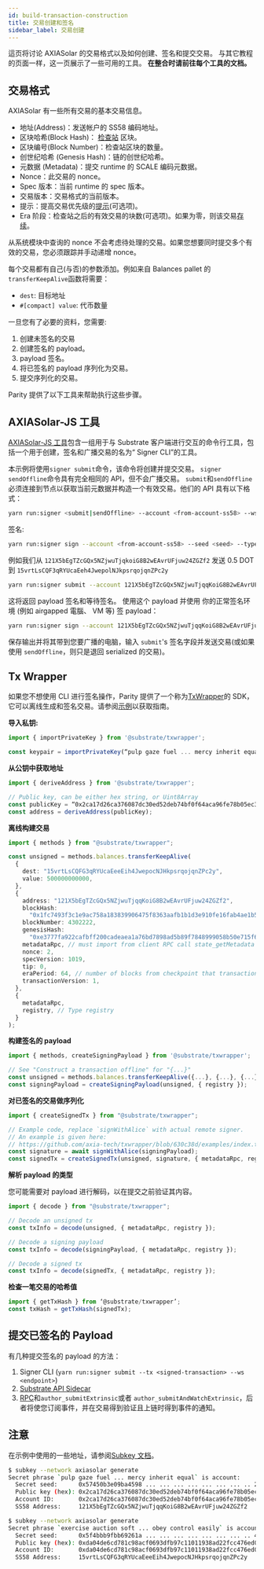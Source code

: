 ```yaml
---
id: build-transaction-construction
title: 交易创建和签名
sidebar_label: 交易创建
---
```


這页将讨论 AXIASolar 的交易格式以及如何创建、签名和提交交易。 与其它教程的页面一样，这一页展示了一些可用的工具。 **在整合时请前往每个工具的文档。**

## 交易格式

AXIASolar 有一些所有交易的基本交易信息。

- 地址(Address)：发送帐户的 SS58 编码地址。
- 区块哈希(Block Hash)： [检查站](build-protocol-info#transaction-mortality) 区块。
- 区块编号(Block Number)：检查站区块的数量。
- 创世纪哈希 (Genesis Hash)：链的创世纪哈希。
- 元数据 (Metadata)：提交 runtime 的 SCALE 编码元数据。
- Nonce：此交易的 nonce。
- Spec 版本：当前 runtime 的 spec 版本。
- 交易版本：交易格式的当前版本。
- 提示：提高交易优先级的[提示](build-protocol-info#fees)(可选项)。
- Era 阶段：检查站之后的有效交易的块数(可选项)。如果为零，则该交易[存续](build-protocol-info#transaction-mortality)。

从系统模块中查询的 nonce 不会考虑待处理的交易。如果您想要同时提交多个有效的交易，您必须跟踪并手动递增 nonce。

每个交易都有自己(与否)的参数添加。例如来自 Balances pallet 的 `transferKeepAlive`函数将需要：

- `dest`: 目标地址
- `#[compact] value`: 代币数量

一旦您有了必要的资料，您需要:

1. 创建未签名的交易
1. 创建签名的 payload。
1. payload 签名。
1. 将已签名的 payload 序列化为交易。
1. 提交序列化的交易。

Parity 提供了以下工具来帮助执行这些步骤。

## AXIASolar-JS 工具

[AXIASolar-JS 工具](https://github.com/axiasolar-js/tools)包含一组用于与 Substrate 客户端进行交互的命令行工具，包括一个用于创建，签名和广播交易的名为“ Signer CLI”的工具。

本示例将使用`signer submit`命令，该命令将创建并提交交易。 `signer sendOffline`命令具有完全相同的 API，但不会广播交易。 `submit`和`sendOffline`必须连接到节点以获取当前元数据并构造一个有效交易。他们的 API 具有以下格式：

```bash
yarn run:signer <submit|sendOffline> --account <from-account-ss58> --ws <endpoint> <module.method> [param1] [...] [paramX]
```

签名:

```bash
yarn run:signer sign --account <from-account-ss58> --seed <seed> --type <sr25519|ed25519> <payload>
```

例如我们从 `121X5bEgTZcGQx5NZjwuTjqkoiG8B2wEAvrUFjuw24ZGZf2` 发送 0.5 DOT 到 `15vrtLsCQF3qRYUcaEeh4JwepolNJkpsrqojqnZPc2y`

```bash
yarn run:signer submit --account 121X5bEgTZcGQx5NZjwuTjqqKoiG8B2wEAvrUFjuw24ZGZf2 --ws ws://127.0.0.1:9944 balances.transferKeepAlive 15vrtLsCQFG3qRYUcaEeeEih4JwepocNJHkpsrqojqnZPc2y 500000000000
```

这将返回 payload 签名和等待签名。 使用这个 payload 并使用 你的正常签名环境 (例如 airgapped 電腦、 VM 等) 签 payload：

```bash
yarn run:signer sign --account 121X5bEgTZcGQx5NZjwuTjqqKoiG8B2wEAvrUFjuw24ZGZf2 --seed "pulp gaze fuel ... mercy inherit equal" --type sr25519 0x040300ff4a83f1...a8239139ff3ff7c3f6
```

保存输出并将其带到您要广播的电脑，输入 `submit`'s 签名字段并发送交易(或如果使用 `sendOffline`，则只是退回 serialized 的交易)。

## Tx Wrapper

如果您不想使用 CLI 进行签名操作，Parity 提供了一个称为[TxWrapper](https://github.com/axia-tech/txwrapper)的 SDK，它可以离线生成和签名交易。请参阅[示例](https://github.com/axia-tech/txwrapper/tree/master/examples)以获取指南。

**导入私钥:**

```ts
import { importPrivateKey } from '@substrate/txwrapper';

const keypair = importPrivateKey(“pulp gaze fuel ... mercy inherit equal”);
```

**从公钥中获取地址**

```ts
import { deriveAddress } from '@substrate/txwrapper';

// Public key, can be either hex string, or Uint8Array
const publicKey = “0x2ca17d26ca376087dc30ed52deb74bf0f64aca96fe78b05ec3e720a72adb1235”;
const address = deriveAddress(publicKey);
```

**离线构建交易**

```ts
import { methods } from "@substrate/txwrapper";

const unsigned = methods.balances.transferKeepAlive(
  {
    dest: "15vrtLsCQFG3qRYUcaEeeEih4JwepocNJHkpsrqojqnZPc2y",
    value: 500000000000,
  },
  {
    address: "121X5bEgTZcGQx5NZjwuTjqqKoiG8B2wEAvrUFjuw24ZGZf2",
    blockHash:
      "0x1fc7493f3c1e9ac758a183839906475f8363aafb1b1d3e910fe16fab4ae1b582",
    blockNumber: 4302222,
    genesisHash:
      "0xe3777fa922cafbff200cadeaea1a76bd7898ad5b89f7848999058b50e715f636",
    metadataRpc, // must import from client RPC call state_getMetadata
    nonce: 2,
    specVersion: 1019,
    tip: 0,
    eraPeriod: 64, // number of blocks from checkpoint that transaction is valid
    transactionVersion: 1,
  },
  {
    metadataRpc,
    registry, // Type registry
  }
);
```

**构建签名的 payload**

```ts
import { methods, createSigningPayload } from '@substrate/txwrapper';

// See "Construct a transaction offline" for "{...}"
const unsigned = methods.balances.transferKeepAlive({...}, {...}, {...});
const signingPayload = createSigningPayload(unsigned, { registry });
```

**对已签名的交易做序列化**

```ts
import { createSignedTx } from "@substrate/txwrapper";

// Example code, replace `signWithAlice` with actual remote signer.
// An example is given here:
// https://github.com/axia-tech/txwrapper/blob/630c38d/examples/index.ts#L50-L68
const signature = await signWithAlice(signingPayload);
const signedTx = createSignedTx(unsigned, signature, { metadataRpc, registry });
```

**解析 payload 的类型**

您可能需要对 payload 进行解码，以在提交之前验证其内容。

```ts
import { decode } from "@substrate/txwrapper";

// Decode an unsigned tx
const txInfo = decode(unsigned, { metadataRpc, registry });

// Decode a signing payload
const txInfo = decode(signingPayload, { metadataRpc, registry });

// Decode a signed tx
const txInfo = decode(signedTx, { metadataRpc, registry });
```

**检查一笔交易的哈希值**

```ts
import { getTxHash } from ‘@substrate/txwrapper’;
const txHash = getTxHash(signedTx);
```

## 提交已签名的 Payload

有几种提交签名的 payload 的方法：

1. Signer CLI (`yarn run:signer submit --tx <signed-transaction> --ws <endpoint>`)
1. [Substrate API Sidecar](build-node-interaction#substrate-api-sidecar)
1. [RPC](build-node-interaction#axiasolar-rpc)和`author_submitExtrinsic`或者 `author_submitAndWatchExtrinsic`，后者将使您订阅事件，并在交易得到验证且上链时得到事件的通知。

## 注意

在示例中使用的一些地址，请参阅[Subkey 文档](https://substrate.dev/docs/en/knowledgebase/integrate/subkey)。

```bash
$ subkey --network axiasolar generate
Secret phrase `pulp gaze fuel ... mercy inherit equal` is account:
  Secret seed:      0x57450b3e09ba4598 ... ... ... ... ... ... ... .. 219756eeba80bb16
  Public key (hex): 0x2ca17d26ca376087dc30ed52deb74bf0f64aca96fe78b05ec3e720a72adb1235
  Account ID:       0x2ca17d26ca376087dc30ed52deb74bf0f64aca96fe78b05ec3e720a72adb1235
  SS58 Address:     121X5bEgTZcGQx5NZjwuTjqqKoiG8B2wEAvrUFjuw24ZGZf2

$ subkey --network axiasolar generate
Secret phrase `exercise auction soft ... obey control easily` is account:
  Secret seed:      0x5f4bbb9fbb69261a ... ... ... ... ... ... ... .. 4691ed7d1130fbbd
  Public key (hex): 0xda04de6cd781c98acf0693dfb97c11011938ad22fcc476ed0089ac5aec3fe243
  Account ID:       0xda04de6cd781c98acf0693dfb97c11011938ad22fcc476ed0089ac5aec3fe243
  SS58 Address:     15vrtLsCQFG3qRYUcaEeeEih4JwepocNJHkpsrqojqnZPc2y
```
